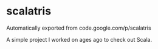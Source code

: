 # scalatris
Automatically exported from code.google.com/p/scalatris

A simple project I worked on ages ago to check out Scala.
